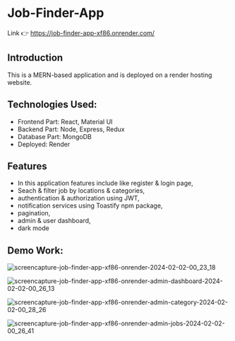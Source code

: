 # Job-Finder-App
Link 👉 https://job-finder-app-xf86.onrender.com/

## Introduction
This is a MERN-based application and is deployed on a render hosting website.

## Technologies Used:
* Frontend Part: React, Material UI
* Backend Part: Node, Express, Redux
* Database Part: MongoDB
* Deployed: Render

## Features
* In this application features include like register & login page,
* Seach & filter job by locations & categories,
* authentication & authorization using JWT,
* notification services using Toastify npm package,
* pagination,
* admin & user dashboard,
* dark mode

## Demo Work:
![screencapture-job-finder-app-xf86-onrender-2024-02-02-00_23_18](https://github.com/Nitish105/Job-Finder-App/assets/83354680/ae85ec8d-564c-40e1-b45b-bebc7e8ec397)

![screencapture-job-finder-app-xf86-onrender-admin-dashboard-2024-02-02-00_26_13](https://github.com/Nitish105/Job-Finder-App/assets/83354680/2a51e9f1-63ef-41b7-88d4-9a4e322f6687)

![screencapture-job-finder-app-xf86-onrender-admin-category-2024-02-02-00_28_26](https://github.com/Nitish105/Job-Finder-App/assets/83354680/4737512b-07c7-4ec1-88ec-96fa415ceed7)

![screencapture-job-finder-app-xf86-onrender-admin-jobs-2024-02-02-00_26_41](https://github.com/Nitish105/Job-Finder-App/assets/83354680/928080cd-4e4f-47b1-a4c8-2444ec5e951a)
